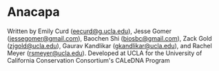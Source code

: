 # Anacapa
Written by Emily Curd (eecurd@g.ucla.edu), Jesse Gomer (jessegomer@gmail.com), Baochen Shi (biosbc@gmail.com), Zack Gold (zjgold@ucla.edu), Gaurav Kandlikar (gkandlikar@ucla.edu), and Rachel Meyer (rsmeyer@ucla.edu). Developed at UCLA for the University of California Conservation Consortium's CALeDNA Program
